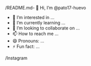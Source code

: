 /README.md- 👋 Hi, I’m @pato17-huevo
- 👀 I’m interested in ...
- 🌱 I’m currently learning ...
- 💞️ I’m looking to collaborate on ...
- 📫 How to reach me ...
- 😄 Pronouns: ...
- ⚡ Fun fact: ...

<!---
pato17-huevo/pato17-huevo is a ✨ special ✨ repository because its `README.md` (this file) appears on your GitHub profile.
You can click the Preview link to take a look at your changes.
--->
/Instagram 
